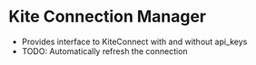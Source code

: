 # Kite Connection Manager

- Provides interface to KiteConnect with and without api_keys
- TODO: Automatically refresh the connection